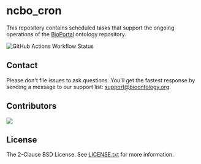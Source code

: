# ncbo_cron
This repository contains scheduled tasks that support the ongoing operations of the 
[BioPortal](https://bioportal.bioontology.org/) ontology repository.

![GitHub Actions Workflow Status](https://img.shields.io/github/actions/workflow/status/ncbo/ncbo_cron/ruby-unit-tests.yml)

## Contact
Please don't file issues to ask questions. You'll get the fastest response by sending a message to our 
support list: [support@bioontology.org](mailto:support@bioontology.org).

## Contributors
<a href="https://github.com/ncbo/ncbo_cron/graphs/contributors">
  <img src="https://contrib.rocks/image?repo=ncbo/ncbo_cron" />
</a>

## License
The 2-Clause BSD License. See [LICENSE.txt](/LICENSE.txt) for more information.

